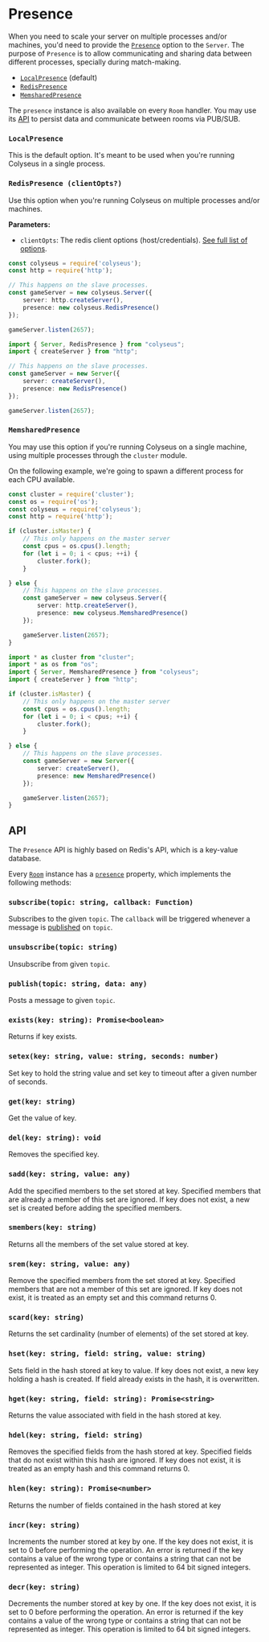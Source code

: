 # Presence

When you need to scale your server on multiple processes and/or machines, you'd need to provide the [`Presence`](api-server/#optionspresence) option to the `Server`. The purpose of `Presence` is to allow communicating and sharing data between different processes, specially during match-making.

- [`LocalPresence`](#localpresence) (default)
- [`RedisPresence`](##redispresence-clientopts)
- [`MemsharedPresence`](#memsharedpresence)

The `presence` instance is also available on every `Room` handler. You may use its [API](#api) to persist data and communicate between rooms via PUB/SUB.

### `LocalPresence`

This is the default option. It's meant to be used when you're running Colyseus in a single process.

### `RedisPresence (clientOpts?)`

Use this option when you're running Colyseus on multiple processes and/or machines.

**Parameters:**

- `clientOpts`: The redis client options (host/credentials). [See full list of options](https://github.com/DefinitelyTyped/DefinitelyTyped/blob/master/types/redis/index.d.ts#L28-L52).

```typescript fct_label="JavaScript"
const colyseus = require('colyseus');
const http = require('http');

// This happens on the slave processes.
const gameServer = new colyseus.Server({
    server: http.createServer(),
    presence: new colyseus.RedisPresence()
});

gameServer.listen(2657);
```

```typescript fct_label="TypeScript"
import { Server, RedisPresence } from "colyseus";
import { createServer } from "http";

// This happens on the slave processes.
const gameServer = new Server({
    server: createServer(),
    presence: new RedisPresence()
});

gameServer.listen(2657);
```

### `MemsharedPresence`

You may use this option if you're running Colyseus on a single machine, using multiple processes through the `cluster` module.

On the following example, we're going to spawn a different process for each CPU available.

```typescript fct_label="JavaScript"
const cluster = require('cluster');
const os = require('os');
const colyseus = require('colyseus');
const http = require('http');

if (cluster.isMaster) {
    // This only happens on the master server
    const cpus = os.cpus().length;
    for (let i = 0; i < cpus; ++i) {
        cluster.fork();
    }

} else {
    // This happens on the slave processes.
    const gameServer = new colyseus.Server({
        server: http.createServer(),
        presence: new colyseus.MemsharedPresence()
    });

    gameServer.listen(2657);
}
```

```typescript fct_label="TypeScript"
import * as cluster from "cluster";
import * as os from "os";
import { Server, MemsharedPresence } from "colyseus";
import { createServer } from "http";

if (cluster.isMaster) {
    // This only happens on the master server
    const cpus = os.cpus().length;
    for (let i = 0; i < cpus; ++i) {
        cluster.fork();
    }

} else {
    // This happens on the slave processes.
    const gameServer = new Server({
        server: createServer(),
        presence: new MemsharedPresence()
    });

    gameServer.listen(2657);
}
```

## API

The `Presence` API is highly based on Redis's API, which is a key-value database.

Every [`Room`](api-room) instance has a [`presence`](api-room/#presence-presence) property, which implements the following methods:

### `subscribe(topic: string, callback: Function)`

Subscribes to the given `topic`. The `callback` will be triggered whenever a message is [published](#publishtopic-string-data-any) on `topic`.

### `unsubscribe(topic: string)`

Unsubscribe from given `topic`.

### `publish(topic: string, data: any)`

Posts a message to given `topic`.

### `exists(key: string): Promise<boolean>`

Returns if key exists.

### `setex(key: string, value: string, seconds: number)`

Set key to hold the string value and set key to timeout after a given number of seconds.

### `get(key: string)`

Get the value of key.

### `del(key: string): void`

Removes the specified key.

### `sadd(key: string, value: any)`

Add the specified members to the set stored at key. Specified members that are already a member of this set are ignored. If key does not exist, a new set is created before adding the specified members.

### `smembers(key: string)`

Returns all the members of the set value stored at key.

### `srem(key: string, value: any)`

Remove the specified members from the set stored at key. Specified members that are not a member of this set are ignored. If key does not exist, it is treated as an empty set and this command returns 0.

### `scard(key: string)`

Returns the set cardinality (number of elements) of the set stored at key.

### `hset(key: string, field: string, value: string)`

Sets field in the hash stored at key to value. If key does not exist, a new key holding a hash is created. If field already exists in the hash, it is overwritten.

### `hget(key: string, field: string): Promise<string>`

Returns the value associated with field in the hash stored at key.

### `hdel(key: string, field: string)`

Removes the specified fields from the hash stored at key. Specified fields that do not exist within this hash are ignored. If key does not exist, it is treated as an empty hash and this command returns 0.

### `hlen(key: string): Promise<number>`

Returns the number of fields contained in the hash stored at key

### `incr(key: string)`

Increments the number stored at key by one. If the key does not exist, it is set to 0 before performing the operation. An error is returned if the key contains a value of the wrong type or contains a string that can not be represented as integer. This operation is limited to 64 bit signed integers.

### `decr(key: string)`

Decrements the number stored at key by one. If the key does not exist, it is set to 0 before performing the operation. An error is returned if the key contains a value of the wrong type or contains a string that can not be represented as integer. This operation is limited to 64 bit signed integers.
